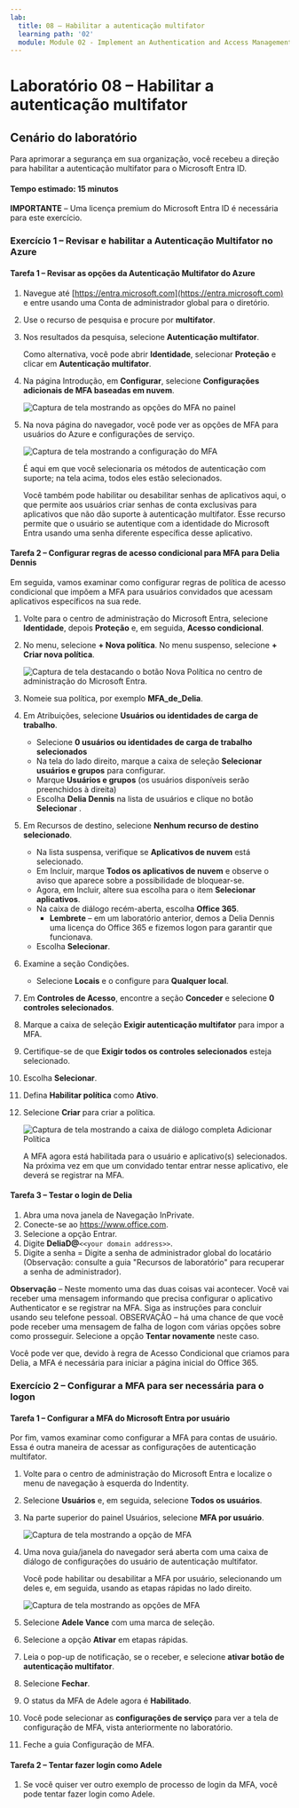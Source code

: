 ```yaml
---
lab:
  title: 08 – Habilitar a autenticação multifator
  learning path: '02'
  module: Module 02 - Implement an Authentication and Access Management Solution
---
```


# Laboratório 08 – Habilitar a autenticação multifator

## Cenário do laboratório

Para aprimorar a segurança em sua organização, você recebeu a direção para habilitar a autenticação multifator para o Microsoft Entra ID.

#### Tempo estimado: 15 minutos

**IMPORTANTE** – Uma licença premium do Microsoft Entra ID é necessária para este exercício.

### Exercício 1 – Revisar e habilitar a Autenticação Multifator no Azure

#### Tarefa 1 – Revisar as opções da Autenticação Multifator do Azure

1. Navegue até [https://entra.microsoft.com](https://entra.microsoft.com) e entre usando uma Conta de administrador global para o diretório.

2. Use o recurso de pesquisa e procure por **multifator**.

3. Nos resultados da pesquisa, selecione **Autenticação multifator**.

    Como alternativa, você pode abrir **Identidade**, selecionar **Proteção** e clicar em **Autenticação multifator**.

4. Na página Introdução, em **Configurar**, selecione **Configurações adicionais de MFA baseadas em nuvem**.

    ![Captura de tela mostrando as opções do MFA no painel](./media/lp2-mod1-set-additional-mfa-settings.png)

5. Na nova página do navegador, você pode ver as opções de MFA para usuários do Azure e configurações de serviço.

    ![Captura de tela mostrando a configuração do MFA](./media/lp2-mod1-mfa-settings.png)

    É aqui em que você selecionaria os métodos de autenticação com suporte; na tela acima, todos eles estão selecionados.

    Você também pode habilitar ou desabilitar senhas de aplicativos aqui, o que permite aos usuários criar senhas de conta exclusivas para aplicativos que não dão suporte à autenticação multifator. Esse recurso permite que o usuário se autentique com a identidade do Microsoft Entra usando uma senha diferente específica desse aplicativo.

#### Tarefa 2 – Configurar regras de acesso condicional para MFA para Delia Dennis

Em seguida, vamos examinar como configurar regras de política de acesso condicional que impõem a MFA para usuários convidados que acessam aplicativos específicos na sua rede.

1. Volte para o centro de administração do Microsoft Entra, selecione **Identidade**, depois **Proteção** e, em seguida, **Acesso condicional**.

2. No menu, selecione **+ Nova política**. No menu suspenso, selecione **+ Criar nova política**.

    ![Captura de tela destacando o botão Nova Política no centro de administração do Microsoft Entra.](./media/lp2-mod1-azure-ad-conditional-access-policy.png)

3. Nomeie sua política, por exemplo **MFA_de_Delia**.

4. Em Atribuições, selecione **Usuários ou identidades de carga de trabalho**.

    - Selecione **0 usuários ou identidades de carga de trabalho selecionados**  
    - Na tela do lado direito, marque a caixa de seleção **Selecionar usuários e grupos** para configurar.
    - Marque **Usuários e grupos** (os usuários disponíveis serão preenchidos à direita)
    - Escolha **Delia Dennis** na lista de usuários e clique no botão **Selecionar** .

5. Em Recursos de destino, selecione **Nenhum recurso de destino selecionado**.

   - Na lista suspensa, verifique se **Aplicativos de nuvem** está selecionado.
   - Em Incluir, marque **Todos os aplicativos de nuvem** e observe o aviso que aparece sobre a possibilidade de bloquear-se. 
   - Agora, em Incluir, altere sua escolha para o item **Selecionar aplicativos**.
   - Na caixa de diálogo recém-aberta, escolha **Office 365**.
      - **Lembrete** – em um laboratório anterior, demos a Delia Dennis uma licença do Office 365 e fizemos logon para garantir que funcionava.
   - Escolha **Selecionar**.

6. Examine a seção Condições.

   - Selecione **Locais** e o configure para **Qualquer local**.

7. Em **Controles de Acesso**, encontre a seção **Conceder** e selecione **0 controles selecionados**.

8. Marque a caixa de seleção **Exigir autenticação multifator** para impor a MFA.

9. Certifique-se de que **Exigir todos os controles selecionados** esteja selecionado.

10. Escolha **Selecionar**.

11. Defina **Habilitar política** como **Ativo**.

12. Selecione **Criar** para criar a política.

    ![Captura de tela mostrando a caixa de diálogo completa Adicionar Política](./media/lp2-mod1-conditional-access-new-policy-complete.png)

    A MFA agora está habilitada para o usuário e aplicativo(s) selecionados. Na próxima vez em que um convidado tentar entrar nesse aplicativo, ele deverá se registrar na MFA.

#### Tarefa 3 – Testar o login de Delia

1. Abra uma nova janela de Navegação InPrivate.
2. Conecte-se ao https://www.office.com.
3. Selecione a opção Entrar.
4. Digite **DeliaD@**`<<your domain address>>`.
5. Digite a senha = Digite a senha de administrador global do locatário (Observação: consulte a guia "Recursos de laboratório" para recuperar a senha de administrador).

**Observação** – Neste momento uma das duas coisas vai acontecer.  Você vai receber uma mensagem informando que precisa configurar o aplicativo Authenticator e se registrar na MFA.  Siga as instruções para concluir usando seu telefone pessoal.  OBSERVAÇÃO – há uma chance de que você pode receber uma mensagem de falha de logon com várias opções sobre como prosseguir.  Selecione a opção **Tentar novamente** neste caso.

Você pode ver que, devido à regra de Acesso Condicional que criamos para Delia, a MFA é necessária para iniciar a página inicial do Office 365.

### Exercício 2 – Configurar a MFA para ser necessária para o logon

#### Tarefa 1 – Configurar a MFA do Microsoft Entra por usuário

Por fim, vamos examinar como configurar a MFA para contas de usuário. Essa é outra maneira de acessar as configurações de autenticação multifator.

1. Volte para o centro de administração do Microsoft Entra e localize o menu de navegação à esquerda do Indentity.

2. Selecione **Usuários** e, em seguida, selecione **Todos os usuários**.

3. Na parte superior do painel Usuários, selecione **MFA por usuário**.

   ![Captura de tela mostrando a opção de MFA](./media/lp2-mod1-users-mfa.png)

4. Uma nova guia/janela do navegador será aberta com uma caixa de diálogo de configurações do usuário de autenticação multifator.

   Você pode habilitar ou desabilitar a MFA por usuário, selecionando um deles e, em seguida, usando as etapas rápidas no lado direito.

   ![Captura de tela mostrando as opções de MFA](./media/lp2-mod1-mfa-service-settings-and-users.png)

5. Selecione **Adele Vance** com uma marca de seleção.
6. Selecione a opção **Ativar** em etapas rápidas.
7. Leia o pop-up de notificação, se o receber, e selecione **ativar botão de autenticação multifator**.
8. Selecione **Fechar**.
9. O status da MFA de Adele agora é **Habilitado**.
10. Você pode selecionar as **configurações de serviço** para ver a tela de configuração de MFA, vista anteriormente no laboratório.
11. Feche a guia Configuração de MFA.

#### Tarefa 2 – Tentar fazer login como Adele

1. Se você quiser ver outro exemplo de processo de login da MFA, você pode tentar fazer login como Adele.
